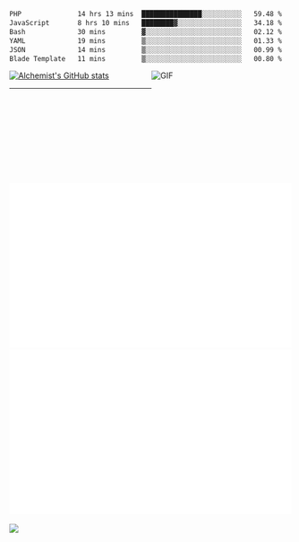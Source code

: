 <!--START_SECTION:waka-->

```text
PHP              14 hrs 13 mins  ███████████████░░░░░░░░░░   59.48 %
JavaScript       8 hrs 10 mins   ████████▓░░░░░░░░░░░░░░░░   34.18 %
Bash             30 mins         ▓░░░░░░░░░░░░░░░░░░░░░░░░   02.12 %
YAML             19 mins         ▒░░░░░░░░░░░░░░░░░░░░░░░░   01.33 %
JSON             14 mins         ▒░░░░░░░░░░░░░░░░░░░░░░░░   00.99 %
Blade Template   11 mins         ▒░░░░░░░░░░░░░░░░░░░░░░░░   00.80 %
```

<!--END_SECTION:waka-->

[![Alchemist's GitHub stats](https://github-readme-stats.vercel.app/api?username=DrMaxis&show_icons=true&theme=outrun&count_private=true)](#)
<img align="right" alt="GIF" src="https://user-images.githubusercontent.com/5355808/139111924-210cc6fa-9fb1-4dac-929d-6324a5836a92.gif" width="250" height="200" />
<hr />

![](https://raw.githubusercontent.com/DrMaxis/github-stats-transparent/output/generated/overview.svg)
![](https://raw.githubusercontent.com/DrMaxis/github-stats-transparent/output/generated/languages.svg)

 
<a href="https://count.getloli.com/"><img src="https://count.getloli.com/get/@:maxis-the-alchemist?theme=rule34"></a>
<!-- https://count.getloli.com/get/@alchemist?theme=rule34 -->
<br>
